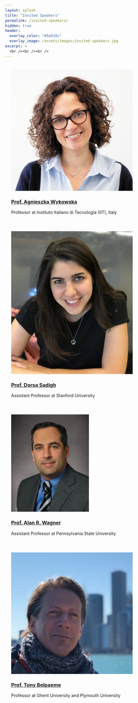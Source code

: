 ```yaml
---
layout: splash
title: "Invited Speakers"
permalink: /invited-speakers/
hidden: true
header:
  overlay_color: "#5e616c"
  overlay_image: /assets/images/invited-speakers.jpg
excerpt: >
  <br /><br /><br />     
---
```


<div class="text-center">
    <div style="display: inline-block;padding: 20px;">
        <div style="max-width: 400px;">
			<img src="/assets/images/agnieszka-wykowska.jpg" class="rounded" alt="Prof. Agnieszka Wykowska" style="max-width: 400px;">
			<h3><a href="https://www.iit.it/people/agnieszka-wykowska">Prof. Agnieszka Wykowska</a></h3>
			<p>Professor at Instituto Italiano di Tecnologia (IIT), Italy</p>
        </div>
	</div>
	<div style="display: inline-block;padding: 20px;">
		<div style="max-width: 400px;">
			<img src="/assets/images/Dorsa-Sadigh.jpeg" class="rounded" alt="Prof. Dorsa Sadigh" style="max-width: 400px;">
			<h3><a href="https://dorsa.fyi/">Prof. Dorsa Sadigh</a></h3>
			<p>Assistant Professor at Stanford University</p>
		</div>
	</div>
</div>

<div class="text-center">
    <div style="display: inline-block;padding: 20px;">
        <div style="max-width: 400px;">
			<img src="/assets/images/WAGNER-ALAN.jpg" class="rounded" alt="Prof. Alan R. Wagner" style="max-width: 400px;">
			<h3><a href="https://rockethics.psu.edu/people/alan-r-wagner/">Prof. Alan R. Wagner</a></h3>
			<p>Assistant Professor at Pennsylvania State University</p>
        </div>
	</div>
	<div style="display: inline-block;padding: 20px;">
		<div style="max-width: 400px;">
			<img src="/assets/images/Tony-Belpaeme.jpg" class="rounded" alt="Prof. Tony Belpaeme" style="max-width: 400px;">
			<h3><a href="https://tonybelpaeme.me/">Prof. Tony Belpaeme</a></h3>
			<p>Professor at Ghent University and Plymouth University</p>
		</div>
	</div>
</div>